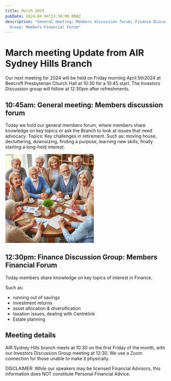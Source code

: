 ```yaml
---
title: March 2024
pubDate: 2024-04-04T23:30:00.000Z
description: "General meeting: Members discussion forum; Finance Discussion
  Group: Members Financial Forum"
---
```

# March meeting Update from AIR Sydney Hills Branch

Our next meeting for 2024 will be held on Friday morning April 5th2024 at Beecroft Presbyterian Church Hall at 10:30 for a 10:45 start. The Investors Discussion group will follow at 12:30pm after refreshments.

## 10:45am: General meeting: Members discussion forum

Today we hold our general members forum, where members share knowledge on key topics or ask the Branch to look at issues that need advocacy. Topics: Key challenges in retirement. Such as: moving house, decluttering, downsizing, finding a purpose, learning new skills, finally starting a long-held interest. 

![](../../assets/images/2024-04-members.png)

## 12:30pm: Finance Discussion Group: Members Financial Forum

Today members share knowledge on key topics of interest in Finance. 

Such as:

* running out of savings
* investment returns
* asset allocation & diversification
* taxation issues, dealing with Centrelink
* Estate planning

## Meeting details

AIR Sydney Hills branch meets at 10:30 on the first Friday of the month, with our Investors Discussion Group meeting at 12:30. We use a Zoom connection for those unable to make it physically.

DISCLAIMER: While our speakers may be licensed Financial Advisors, this information does NOT constitute Personal Financial Advice.
